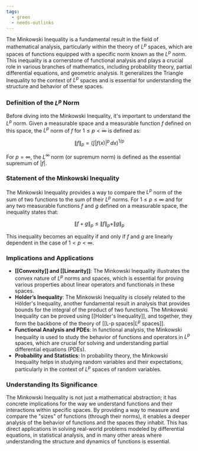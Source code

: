 ```yaml
---
tags:
  - green
  - needs-outlinks
---
```

The Minkowski Inequality is a fundamental result in the field of mathematical analysis, particularly within the theory of $L^p$ spaces, which are spaces of functions equipped with a specific norm known as the $L^p$ norm. This inequality is a cornerstone of functional analysis and plays a crucial role in various branches of mathematics, including probability theory, partial differential equations, and geometric analysis. It generalizes the Triangle Inequality to the context of $L^p$ spaces and is essential for understanding the structure and behavior of these spaces.

### Definition of the $L^p$ Norm

Before diving into the Minkowski Inequality, it's important to understand the $L^p$ norm. Given a measurable space and a measurable function $f$ defined on this space, the $L^p$ norm of $f$ for $1 \leq p < \infty$ is defined as:

$$
\|f\|_p = \left( \int |f(x)|^p \,dx \right)^{1/p}
$$

For $p = \infty$, the $L^\infty$ norm (or supremum norm) is defined as the essential supremum of $|f|$.

### Statement of the Minkowski Inequality

The Minkowski Inequality provides a way to compare the $L^p$ norm of the sum of two functions to the sum of their $L^p$ norms. For $1 \leq p \leq \infty$ and for any two measurable functions $f$ and $g$ defined on a measurable space, the inequality states that:

$$
\|f + g\|_p \leq \|f\|_p + \|g\|_p
$$

This inequality becomes an equality if and only if $f$ and $g$ are linearly dependent in the case of $1 < p < \infty$.

### Implications and Applications

- **[[Convexity]] and [[Linearity]]**: The Minkowski Inequality illustrates the convex nature of $L^p$ norms and spaces, which is essential for proving various properties about linear operators and functionals in these spaces.
- **Holder’s Inequality**: The Minkowski Inequality is closely related to the Hölder's Inequality, another fundamental result in analysis that provides bounds for the integral of the product of two functions. The Minkowski Inequality can be proved using [[Holder's Inequality]], and together, they form the backbone of the theory of [[L-p spaces|$L^p$ spaces]].
- **Functional Analysis and PDEs**: In functional analysis, the Minkowski Inequality is used to study the behavior of functions and operators in $L^p$ spaces, which are crucial for solving and understanding partial differential equations (PDEs).
- **Probability and Statistics**: In probability theory, the Minkowski Inequality helps in studying random variables and their expectations, particularly in the context of $L^p$ spaces of random variables.

### Understanding Its Significance

The Minkowski Inequality is not just a mathematical abstraction; it has concrete implications for the way we understand functions and their interactions within specific spaces. By providing a way to measure and compare the "sizes" of functions (through their norms), it enables a deeper analysis of the behavior of functions and the spaces they inhabit. This has direct applications in solving real-world problems modeled by differential equations, in statistical analysis, and in many other areas where understanding the structure and dynamics of functions is essential.